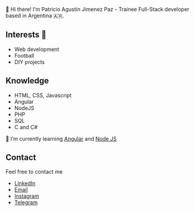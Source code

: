 👋 Hi there! I’m Patricio Agustín Jimenez Paz - Trainee Full-Stack developer based in Argentina 🇦🇷.

## Interests 👀
- Web development
- Football
- DIY projects


## Knowledge
- HTML, CSS, Javascript
- Angular
- NodeJS
- PHP
- SQL
- C and C#

🌱 I’m currently learning [Angular](https://angular.io/docs) and [Node JS](https://nodejs.org/en/docs/)


## Contact
Feel free to contact me
- [LinkedIn](https://www.linkedin.com/in/patricio-agust%C3%ADn-jimenez-paz/)
- [Email](mailto:patojimenezpaz@gmail.com)
- [Instagram](https://www.instagram.com/patojimenezpaz/)
- [Telegram](https://t.me/patojimenezpaz)

<!---
patricio-jp/patricio-jp is a ✨ special ✨ repository because its `README.md` (this file) appears on your GitHub profile.
You can click the Preview link to take a look at your changes.
--->
